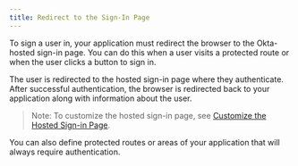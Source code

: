 ```yaml
---
title: Redirect to the Sign-In Page
---
```


To sign a user in, your application must redirect the browser to the Okta-hosted sign-in page. You can do this when a user visits a protected route or when the user clicks a button to sign in.

<StackSelector snippet="login-redirect"/>

The user is redirected to the hosted sign-in page where they authenticate. After successful authentication, the browser is redirected back to your application along with information about the user.

> Note: To customize the hosted sign-in page, see [Customize the Hosted Sign-in Page](/docs/guides/custom-hosted-signin/).

You can also define protected routes or areas of your application that will always require authentication.

<NextSectionLink/>
